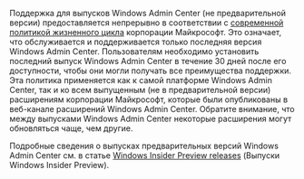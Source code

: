 Поддержка для выпусков Windows Admin Center (не предварительной версии) предоставляется непрерывно в соответствии с [современной политикой жизненного цикла](https://support.microsoft.com/help/30881/modern-lifecycle-policy) корпорации Майкрософт. Это означает, что обслуживается и поддерживается только последняя версия Windows Admin Center. Пользователям необходимо установить последний выпуск Windows Admin Center в течение 30 дней после его доступности, чтобы они могли получать все преимущества поддержки. Эта политика применяется как к самой платформе Windows Admin Center, так и ко всем выпущенным (не в предварительной версии) расширениям корпорации Майкрософт, которые были опубликованы в веб-канале расширений Windows Admin Center. Обратите внимание, что между выпусками Windows Admin Center некоторые расширения могут обновляться чаще, чем другие.

Подробные сведения о выпусках предварительных версий Windows Admin Center см. в статье [Windows Insider Preview releases](https://www.microsoft.com/en-us/software-download/windowsinsiderpreviewserver) (Выпуски Windows Insider Preview).